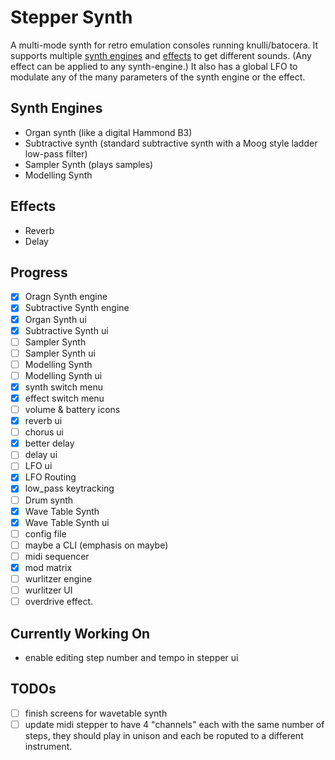 # Stepper Synth

A multi-mode synth for retro emulation consoles running knulli/batocera. It supports multiple [synth engines](#synth-engines) and [effects](#effects) to get different sounds. (Any effect can be applied to any synth-engine.) It also has a global LFO to modulate any of the many parameters of the synth engine or the effect.

## Synth Engines

- Organ synth (like a digital Hammond B3)
- Subtractive synth (standard subtractive synth with a Moog style ladder low-pass filter)
- Sampler Synth (plays samples)
- Modelling Synth

## Effects

- Reverb
- Delay

## Progress

- [x] Oragn Synth engine
- [x] Subtractive Synth engine
- [x] Organ Synth ui
- [x] Subtractive Synth ui
- [ ] Sampler Synth
- [ ] Sampler Synth ui
- [ ] Modelling Synth
- [ ] Modelling Synth ui
- [x] synth switch menu
- [x] effect switch menu
- [ ] volume & battery icons
- [x] reverb ui
- [ ] chorus ui
- [x] better delay
- [ ] delay ui
- [ ] LFO ui
- [x] LFO Routing
- [x] low_pass keytracking
- [ ] Drum synth
- [x] Wave Table Synth
- [x] Wave Table Synth ui
- [ ] config file
- [ ] maybe a CLI (emphasis on maybe)
- [ ] midi sequencer
- [x] mod matrix
- [ ] wurlitzer engine
- [ ] wurlitzer UI
- [ ] overdrive effect.

## Currently Working On

- enable editing step number and tempo in stepper ui 

## TODOs

- [ ] finish screens for wavetable synth
- [ ] update midi stepper to have 4 "channels" each with the same number of steps, they should play in unison and each be roputed to a different instrument.
